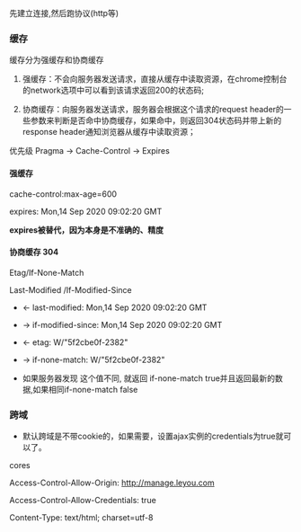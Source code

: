 先建立连接,然后跑协议(http等)

### 缓存
缓存分为强缓存和协商缓存

1. 强缓存：不会向服务器发送请求，直接从缓存中读取资源，在chrome控制台的network选项中可以看到该请求返回200的状态码;

2. 协商缓存：向服务器发送请求，服务器会根据这个请求的request header的一些参数来判断是否命中协商缓存，如果命中，则返回304状态码并带上新的response header通知浏览器从缓存中读取资源；

优先级  Pragma -> Cache-Control -> Expires

#### 强缓存

cache-control:max-age=600

expires: Mon,14 Sep 2020 09:02:20 GMT

**expires被替代，因为本身是不准确的、精度**

#### 协商缓存 304
Etag/If-None-Match

Last-Modified /If-Modified-Since


+ <- last-modified: Mon,14 Sep 2020 09:02:20 GMT
+ -> if-modified-since: Mon,14 Sep 2020 09:02:20 GMT
  

+ <- etag: W/"5f2cbe0f-2382"
+ -> if-none-match: W/"5f2cbe0f-2382"
+ 如果服务器发现 这个值不同, 就返回 if-none-match true并且返回最新的数据,如果相同if-none-match false

### 跨域

+ 默认跨域是不带cookie的，如果需要，设置ajax实例的credentials为true就可以了。

cores

Access-Control-Allow-Origin: http://manage.leyou.com

Access-Control-Allow-Credentials: true

Content-Type: text/html; charset=utf-8